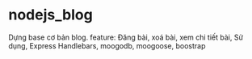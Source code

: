 # nodejs_blog
Dựng base cơ bản blog.
feature: Đăng bài, xoá bài, xem chi tiết bài,
Sử dụng, Express Handlebars, moogodb, moogoose, boostrap
